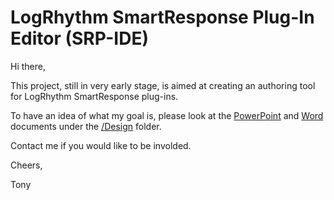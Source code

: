 # LogRhythm SmartResponse Plug-In Editor (SRP-IDE)

Hi there,

This project, still in very early stage, is aimed at creating an authoring tool for LogRhythm SmartResponse plug-ins.

To have an idea of what my goal is, please look at the [PowerPoint](Design/20190312.SRP%20IDE%20-%20Visual%20Elements.pptx?raw=true) and [Word](Design/20190312.SRP%20IDE%20-%20Specifications.docx?raw=true) documents under the [/Design](Design/) folder.

Contact me if you would like to be involded.

Cheers,

 Tony
 